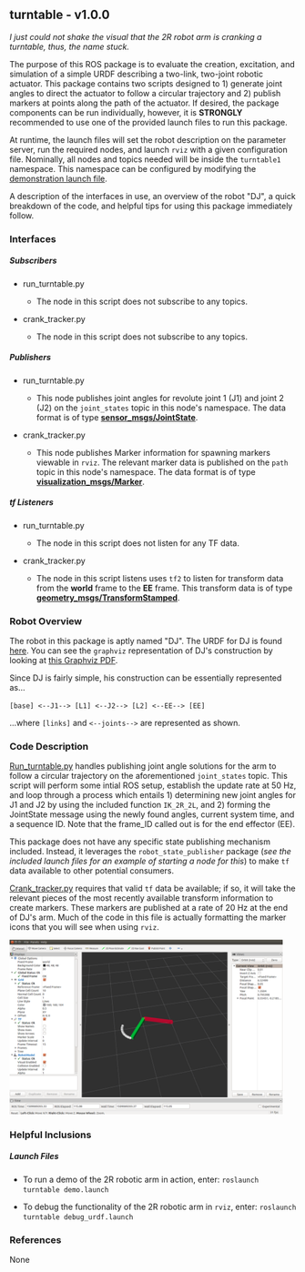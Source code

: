 ## turntable - v1.0.0

*I just could not shake the visual that the 2R robot arm is cranking a turntable, thus, the name stuck.*

The purpose of this ROS package is to evaluate the creation, excitation, and simulation of a simple URDF describing a two-link, two-joint robotic actuator. This package contains two scripts designed to 1) generate joint angles to direct the actuator to follow a circular trajectory and 2) publish markers at points along the path of the actuator. If desired, the package components can be run individually, however, it is **STRONGLY** recommended to use one of the provided launch files to run this package.

At runtime, the launch files will set the robot description on the parameter server, run the required nodes, and launch `rviz` with a given configuration file. Nominally, all nodes and topics needed will be inside the `turntable1` namespace. This namespace can be configured by modifying the [demonstration launch file](https://github.com/spieswl/turntable/blob/master/launch/demo.launch).

A description of the interfaces in use, an overview of the robot "DJ", a quick breakdown of the code, and helpful tips for using this package immediately follow.


### Interfaces
##### Subscribers
- run_turntable.py
  - The node in this script does not subscribe to any topics.

- crank_tracker.py
  - The node in this script does not subscribe to any topics.

##### Publishers
- run_turntable.py
  - This node publishes joint angles for revolute joint 1 (J1) and joint 2 (J2) on the `joint_states` topic in this node's namespace. The data format is of type **[sensor_msgs/JointState](http://docs.ros.org/api/sensor_msgs/html/msg/JointState.html)**.

- crank_tracker.py
  - This node publishes Marker information for spawning markers viewable in `rviz`. The relevant marker data is published on the `path` topic in this node's namespace. The data format is of type **[visualization_msgs/Marker](http://docs.ros.org/api/visualization_msgs/html/msg/Marker.html)**.

##### tf Listeners
- run_turntable.py
  - The node in this script does not listen for any TF data.

- crank_tracker.py
  - The node in this script listens uses `tf2` to listen for transform data from the **world** frame to the **EE** frame. This transform data is of type **[geometry_msgs/TransformStamped](http://docs.ros.org/api/geometry_msgs/html/msg/TransformStamped.html)**.


### Robot Overview

The robot in this package is aptly named "DJ". The URDF for DJ is found [here](https://github.com/spieswl/turntable/blob/master/urdf/DJ.urdf). You can see the `graphviz` representation of DJ's construction by looking at [this Graphviz PDF](https://github.com/spieswl/turntable/blob/master/urdf/DJ.pdf).

Since DJ is fairly simple, his construction can be essentially represented as...

`[base] <--J1--> [L1] <--J2--> [L2] <--EE--> [EE]`

...where `[links]` and `<--joints-->` are represented as shown.


### Code Description

[Run_turntable.py](https://github.com/spieswl/turntable/blob/master/scripts/run_turntable.py) handles publishing joint angle solutions for the arm to follow a circular trajectory on the aforementioned `joint_states` topic. This script will perform some intial ROS setup, establish the update rate at 50 Hz, and loop through a process which entails 1) determining new joint angles for J1 and J2 by using the included function `IK_2R_2L`, and 2) forming the JointState message using the newly found angles, current system time, and a sequence ID. Note that the frame_ID called out is for the end effector (EE).

This package does not have any specific state publishing mechanism included. Instead, it leverages the `robot_state_publisher` package (*see the included launch files for an example of starting a node for this*) to make `tf` data available to other potential consumers.

[Crank_tracker.py](https://github.com/spieswl/turntable/blob/master/scripts/crank_tracker.py) requires that valid `tf` data be available; if so, it will take the relevant pieces of the most recently available transform information to create markers. These markers are published at a rate of 20 Hz at the end of DJ's arm. Much of the code in this file is actually formatting the marker icons that you will see when using `rviz`.

<img src="https://github.com/spieswl/turntable/raw/master/images/results.png" width=480/>


### Helpful Inclusions
##### Launch Files

- To run a demo of the 2R robotic arm in action, enter:
`roslaunch turntable demo.launch`

- To debug the functionality of the 2R robotic arm in `rviz`, enter:
`roslaunch turntable debug_urdf.launch`


### References

None
